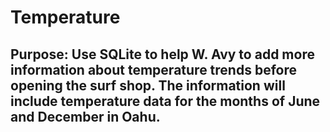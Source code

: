 # Temperature
## Purpose: Use SQLite to help W. Avy to add more information about temperature trends before opening the surf shop. The information will include temperature data for the months of June and December in Oahu.


